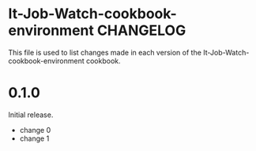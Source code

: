 # It-Job-Watch-cookbook-environment CHANGELOG

This file is used to list changes made in each version of the It-Job-Watch-cookbook-environment cookbook.

# 0.1.0

Initial release.

- change 0
- change 1

